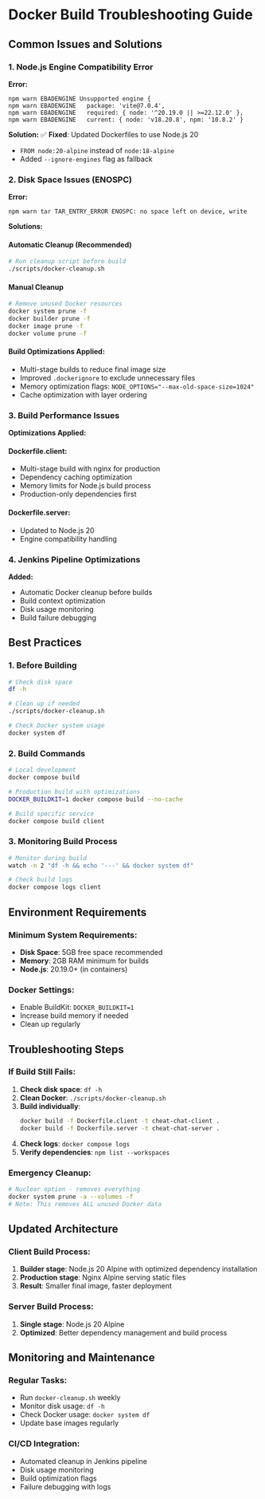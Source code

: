 # Docker Build Troubleshooting Guide

## Common Issues and Solutions

### 1. Node.js Engine Compatibility Error

**Error:**
```
npm warn EBADENGINE Unsupported engine {
npm warn EBADENGINE   package: 'vite@7.0.4',
npm warn EBADENGINE   required: { node: '^20.19.0 || >=22.12.0' },
npm warn EBADENGINE   current: { node: 'v18.20.8', npm: '10.8.2' }
```

**Solution:**
✅ **Fixed**: Updated Dockerfiles to use Node.js 20
- `FROM node:20-alpine` instead of `node:18-alpine`
- Added `--ignore-engines` flag as fallback

### 2. Disk Space Issues (ENOSPC)

**Error:**
```
npm warn tar TAR_ENTRY_ERROR ENOSPC: no space left on device, write
```

**Solutions:**

#### Automatic Cleanup (Recommended)
```bash
# Run cleanup script before build
./scripts/docker-cleanup.sh
```

#### Manual Cleanup
```bash
# Remove unused Docker resources
docker system prune -f
docker builder prune -f
docker image prune -f
docker volume prune -f
```

#### Build Optimizations Applied:
- Multi-stage builds to reduce final image size
- Improved `.dockerignore` to exclude unnecessary files
- Memory optimization flags: `NODE_OPTIONS="--max-old-space-size=1024"`
- Cache optimization with layer ordering

### 3. Build Performance Issues

**Optimizations Applied:**

#### Dockerfile.client:
- Multi-stage build with nginx for production
- Dependency caching optimization
- Memory limits for Node.js build process
- Production-only dependencies first

#### Dockerfile.server:
- Updated to Node.js 20
- Engine compatibility handling

### 4. Jenkins Pipeline Optimizations

**Added:**
- Automatic Docker cleanup before builds
- Build context optimization
- Disk usage monitoring
- Build failure debugging

## Best Practices

### 1. Before Building
```bash
# Check disk space
df -h

# Clean up if needed
./scripts/docker-cleanup.sh

# Check Docker system usage
docker system df
```

### 2. Build Commands
```bash
# Local development
docker compose build

# Production build with optimizations
DOCKER_BUILDKIT=1 docker compose build --no-cache

# Build specific service
docker compose build client
```

### 3. Monitoring Build Process
```bash
# Monitor during build
watch -n 2 "df -h && echo '---' && docker system df"

# Check build logs
docker compose logs client
```

## Environment Requirements

### Minimum System Requirements:
- **Disk Space**: 5GB free space recommended
- **Memory**: 2GB RAM minimum for builds
- **Node.js**: 20.19.0+ (in containers)

### Docker Settings:
- Enable BuildKit: `DOCKER_BUILDKIT=1`
- Increase build memory if needed
- Clean up regularly

## Troubleshooting Steps

### If Build Still Fails:

1. **Check disk space**: `df -h`
2. **Clean Docker**: `./scripts/docker-cleanup.sh`
3. **Build individually**:
   ```bash
   docker build -f Dockerfile.client -t cheat-chat-client .
   docker build -f Dockerfile.server -t cheat-chat-server .
   ```
4. **Check logs**: `docker compose logs`
5. **Verify dependencies**: `npm list --workspaces`

### Emergency Cleanup:
```bash
# Nuclear option - removes everything
docker system prune -a --volumes -f
# Note: This removes ALL unused Docker data
```

## Updated Architecture

### Client Build Process:
1. **Builder stage**: Node.js 20 Alpine with optimized dependency installation
2. **Production stage**: Nginx Alpine serving static files
3. **Result**: Smaller final image, faster deployment

### Server Build Process:
1. **Single stage**: Node.js 20 Alpine
2. **Optimized**: Better dependency management and build process

## Monitoring and Maintenance

### Regular Tasks:
- Run `docker-cleanup.sh` weekly
- Monitor disk usage: `df -h`
- Check Docker usage: `docker system df`
- Update base images regularly

### CI/CD Integration:
- Automated cleanup in Jenkins pipeline
- Disk usage monitoring
- Build optimization flags
- Failure debugging with logs